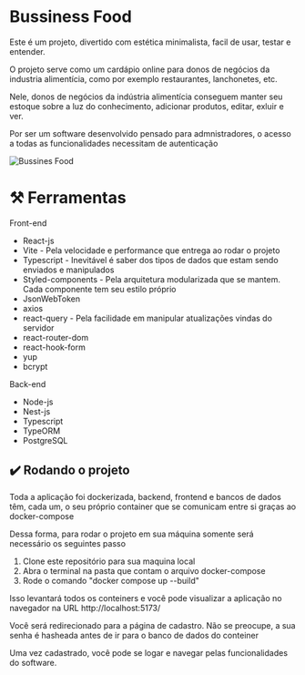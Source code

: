 <h1>Bussiness Food</h1>
<p>Este é um projeto, divertido com estética minimalista, facil de usar, testar e entender.</p>
<p>O projeto serve como um cardápio online para donos de negócios da industria alimentícia, como por exemplo restaurantes, lanchonetes, etc.</p>
<p> Nele, donos de negócios da indústria alimentícia conseguem manter seu estoque sobre a luz do conhecimento, adicionar produtos, editar, exluir e ver.</p>
<p>Por ser um software desenvolvido pensado para admnistradores, o acesso a todas as funcionalidades necessitam de autenticação</p>

![Bussines Food](https://github.com/Pedro26fer/menu_online/assets/98784118/3ef4355f-cba8-4248-8555-a0eac9a5a5eb)

<h1>⚒️ Ferramentas</h1>
<p>Front-end</p>
<ul>
  <li>React-js</li>
  <li>Vite - Pela velocidade e performance que entrega ao rodar o projeto</li>
  <li>Typescript - Inevitável é saber dos tipos de dados que estam sendo enviados e manipulados</li>
  <li>Styled-components - Pela arquitetura modularizada que se mantem. Cada componente tem seu estilo próprio</li>
  <li>JsonWebToken</li>
  <li>axios</li>
  <li>react-query - Pela facilidade em manipular atualizações vindas do servidor</li>
  <li>react-router-dom</li>
  <li>react-hook-form</li>
  <li>yup</li>
  <li>bcrypt</li>
</ul>
<p>Back-end</p>
<ul>
  <li>Node-js</li>
  <li>Nest-js</li>
  <li>Typescript</li>
  <li>TypeORM</li>
  <li>PostgreSQL</li>
</ul>

<h2>✔️ Rodando o projeto</h2>
<p>Toda a aplicação foi dockerizada, backend, frontend e bancos de dados têm, cada um, o seu próprio container que se comunicam entre si graças ao docker-compose</p>
<p>Dessa forma, para rodar o projeto em sua máquina somente será necessário os seguintes passo</p>
<ol>
  <li>Clone este repositório para sua maquina local</li>
  <li>Abra o terminal na pasta que contam o arquivo docker-compose</li>
  <li>Rode o comando "docker compose up --build"</li>
</ol>
<p>Isso levantará todos os conteiners e você pode visualizar a aplicação no navegador na URL http://localhost:5173/</p>

<p>Você será redirecionado para a página de cadastro. Não se preocupe, a sua senha é hasheada antes de ir para o banco de dados do conteiner</p>
<p>Uma vez cadastrado, você pode se logar e navegar pelas funcionalidades do software.</p>



